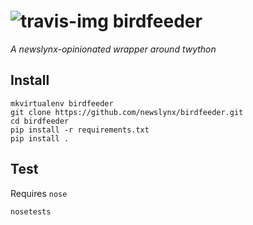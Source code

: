 ![travis-img](https://travis-ci.org/newslynx/birdfeeder.svg)
birdfeeder
======
_A newslynx-opinionated wrapper around twython_

## Install
```
mkvirtualenv birdfeeder
git clone https://github.com/newslynx/birdfeeder.git
cd birdfeeder
pip install -r requirements.txt
pip install .
```

## Test
Requires `nose`
```
nosetests
```